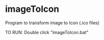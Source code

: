 # imageToIcon
Program to transform image to Icon (.ico files)

TO RUN:
    Double click "imageToIcon.bat"